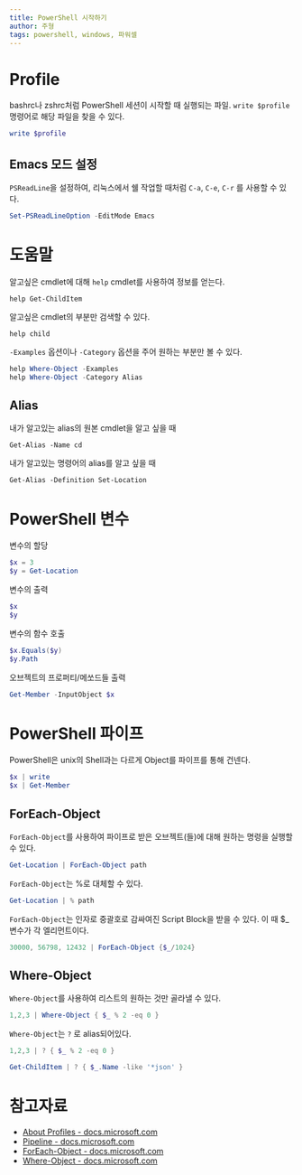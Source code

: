 ```yaml
---
title: PowerShell 시작하기
author: 주형
tags: powershell, windows, 파워셀
---
```


# Profile

bashrc나 zshrc처럼 PowerShell 세션이 시작할 때 실행되는 파일. `write $profile` 명령어로 해당 파일을 찾을 수 있다.

```powershell
write $profile
```

## Emacs 모드 설정


`PSReadLine`을 설정하여, 리눅스에서 쉘 작업할 때처럼 `C-a`, `C-e`, `C-r` 를 사용할 수 있다.

```powershell
Set-PSReadLineOption -EditMode Emacs
```

# 도움말

알고싶은 cmdlet에 대해 `help` cmdlet를 사용하여 정보를 얻는다.

```help Get-ChildItem```

알고싶은 cmdlet의 부분만 검색할 수 있다.

```help child```

`-Examples` 옵션이나 `-Category` 옵션을 주어 원하는 부분만 볼 수 있다.

```powershell
help Where-Object -Examples
help Where-Object -Category Alias
```

## Alias

내가 알고있는 alias의 원본 cmdlet을 알고 싶을 때

```Get-Alias -Name cd```

내가 알고있는 명령어의 alias를 알고 싶을 때

```Get-Alias -Definition Set-Location```


# PowerShell 변수

변수의 할당

```powershell
$x = 3
$y = Get-Location
```

변수의 출력

```powershell
$x
$y
```

변수의 함수 호출

```powershell
$x.Equals($y)
$y.Path
```

오브젝트의 프로퍼티/메쏘드들 출력

```powershell
Get-Member -InputObject $x
```

# PowerShell 파이프

PowerShell은 unix의 Shell과는 다르게 Object를 파이프를 통해 건넨다.

```powershell
$x | write
$x | Get-Member
```

## ForEach-Object

`ForEach-Object`를 사용하여 파이프로 받은 오브젝트(들)에 대해 원하는 명령을 실행할 수 있다.

```powershell
Get-Location | ForEach-Object path
```

`ForEach-Object`는 %로 대체할 수 있다.

```powershell
Get-Location | % path
```

`ForEach-Object`는 인자로 중괄호로 감싸여진 Script Block을 받을 수 있다. 이 때 $_ 변수가 각 엘리먼트이다.

```powershell
30000, 56798, 12432 | ForEach-Object {$_/1024}
```

## Where-Object

`Where-Object`를 사용하여 리스트의 원하는 것만 골라낼 수 있다.

```powershell
1,2,3 | Where-Object { $_ % 2 -eq 0 }
```

`Where-Object`는 `?` 로 alias되어있다.

```powershell
1,2,3 | ? { $_ % 2 -eq 0 }
```

```powershell
Get-ChildItem | ? { $_.Name -like '*json' }
```

# 참고자료

* [About Profiles - docs.microsoft.com](https://docs.microsoft.com/en-us/powershell/module/microsoft.powershell.core/about/about_profiles?view=powershell-6)
* [Pipeline - docs.microsoft.com](https://docs.microsoft.com/ko-kr/powershell/scripting/learn/understanding-the-powershell-pipeline?view=powershell-6)
* [ForEach-Object - docs.microsoft.com](https://docs.microsoft.com/ko-kr/powershell/module/Microsoft.PowerShell.Core/ForEach-Object?view=powershell-5.0)
* [Where-Object - docs.microsoft.com](https://docs.microsoft.com/en-us/powershell/module/microsoft.powershell.core/where-object?view=powershell-6)